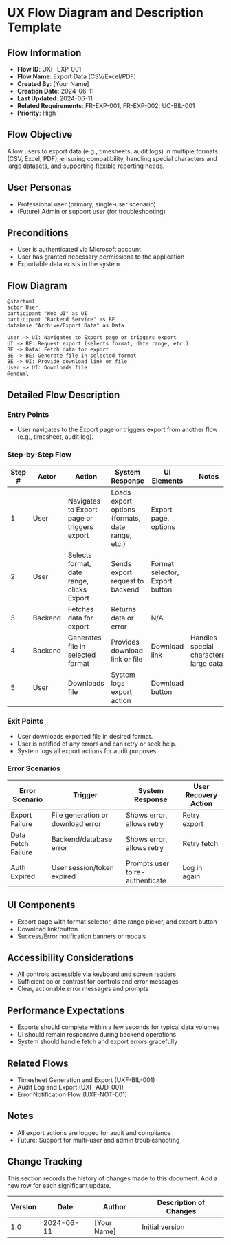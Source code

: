 # UX Flow Diagram and Description Template

## Flow Information
- **Flow ID**: UXF-EXP-001
- **Flow Name**: Export Data (CSV/Excel/PDF)
- **Created By**: [Your Name]
- **Creation Date**: 2024-06-11
- **Last Updated**: 2024-06-11
- **Related Requirements**: FR-EXP-001, FR-EXP-002; UC-BIL-001
- **Priority**: High

## Flow Objective
Allow users to export data (e.g., timesheets, audit logs) in multiple formats (CSV, Excel, PDF), ensuring compatibility, handling special characters and large datasets, and supporting flexible reporting needs.

## User Personas
- Professional user (primary, single-user scenario)
- (Future) Admin or support user (for troubleshooting)

## Preconditions
- User is authenticated via Microsoft account
- User has granted necessary permissions to the application
- Exportable data exists in the system

## Flow Diagram
```
@startuml
actor User
participant "Web UI" as UI
participant "Backend Service" as BE
database "Archive/Export Data" as Data

User -> UI: Navigates to Export page or triggers export
UI -> BE: Request export (selects format, date range, etc.)
BE -> Data: Fetch data for export
BE -> BE: Generate file in selected format
BE -> UI: Provide download link or file
User -> UI: Downloads file
@enduml
```

## Detailed Flow Description

### Entry Points
- User navigates to the Export page or triggers export from another flow (e.g., timesheet, audit log).

### Step-by-Step Flow

| Step # | Actor        | Action                                      | System Response                                      | UI Elements                | Notes                                  |
|--------|--------------|---------------------------------------------|------------------------------------------------------|----------------------------|----------------------------------------|
| 1      | User         | Navigates to Export page or triggers export | Loads export options (formats, date range, etc.)     | Export page, options       |                                        |
| 2      | User         | Selects format, date range, clicks Export   | Sends export request to backend                      | Format selector, Export button|                                        |
| 3      | Backend      | Fetches data for export                     | Returns data or error                                | N/A                        |                                        |
| 4      | Backend      | Generates file in selected format           | Provides download link or file                       | Download link               | Handles special characters, large data |
| 5      | User         | Downloads file                              | System logs export action                            | Download button             |                                        |

### Exit Points
- User downloads exported file in desired format.
- User is notified of any errors and can retry or seek help.
- System logs all export actions for audit purposes.

### Error Scenarios

| Error Scenario         | Trigger                                 | System Response                                 | User Recovery Action                |
|-----------------------|-----------------------------------------|------------------------------------------------|-------------------------------------|
| Export Failure        | File generation or download error        | Shows error, allows retry                       | Retry export                        |
| Data Fetch Failure    | Backend/database error                   | Shows error, allows retry                       | Retry fetch                         |
| Auth Expired          | User session/token expired               | Prompts user to re-authenticate                 | Log in again                        |

## UI Components
- Export page with format selector, date range picker, and export button
- Download link/button
- Success/Error notification banners or modals

## Accessibility Considerations
- All controls accessible via keyboard and screen readers
- Sufficient color contrast for controls and error messages
- Clear, actionable error messages and prompts

## Performance Expectations
- Exports should complete within a few seconds for typical data volumes
- UI should remain responsive during backend operations
- System should handle fetch and export errors gracefully

## Related Flows
- Timesheet Generation and Export (UXF-BIL-001)
- Audit Log and Export (UXF-AUD-001)
- Error Notification Flow (UXF-NOT-001)

## Notes
- All export actions are logged for audit and compliance
- Future: Support for multi-user and admin troubleshooting

## Change Tracking

This section records the history of changes made to this document. Add a new row for each significant update.

| Version | Date       | Author      | Description of Changes         |
|---------|------------|-------------|-------------------------------|
| 1.0     | 2024-06-11 | [Your Name] | Initial version               | 